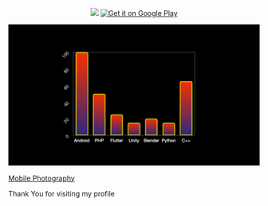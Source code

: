 <p align="center">
  <a href="https://www.tarunmahajan.com"><img src="https://raw.githubusercontent.com/tango4567/tarunmahajan.com/main/Tango4567.jpeg" weigth="215" height="215"/></a>
  <a href='https://play.google.com/store/apps/dev?id=8134904764074947160&pcampaignid=pcampaignidMKT-Other-global-all-co-prtnr-py-PartBadge-Mar2515-1'><img alt='Get it on Google Play' src='https://play.google.com/intl/en_us/badges/static/images/badges/en_badge_web_generic.png' height='20%' width='50%'/></a>
</p>

<p align="center">
<img src="https://github.com/tango4567/tango4567/blob/main/tango4567_graph.gif?raw=true"/>
</p>

<a href='https://www.pexels.com/@tarun-mahajan-263500'>Mobile Photography</a>
<p>Thank You for visiting my profile</p>
